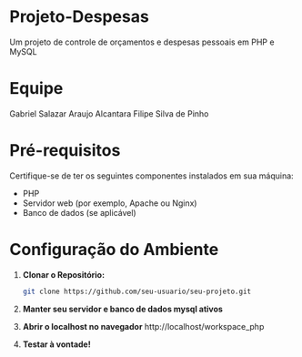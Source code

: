 # Projeto-Despesas
Um projeto de controle de orçamentos e despesas pessoais em PHP e MySQL

# Equipe
Gabriel Salazar Araujo Alcantara
Filipe Silva de Pinho

# Pré-requisitos

Certifique-se de ter os seguintes componentes instalados em sua máquina:

- PHP
- Servidor web (por exemplo, Apache ou Nginx)
- Banco de dados (se aplicável)

# Configuração do Ambiente

1. **Clonar o Repositório:**
   ```bash
   git clone https://github.com/seu-usuario/seu-projeto.git

2. **Manter seu servidor e banco de dados mysql ativos**

3. **Abrir o localhost no navegador**
    http://localhost/workspace_php

4. **Testar à vontade!**
